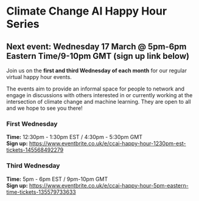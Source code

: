 # Climate Change AI Happy Hour Series

## Next event: Wednesday 17 March @ 5pm-6pm Eastern Time/9-10pm GMT (sign up link below)

Join us on the **first and third Wednesday of each month** for our regular virtual happy hour events. 

The events aim to provide an informal space for people to network and engage in discussions with others interested in or currently working at the intersection of climate change and machine learning. They are open to all and we hope to see you there!


### First Wednesday
**Time:** 12:30pm - 1:30pm EST / 4:30pm - 5:30pm GMT<br>
**Sign up:** <https://www.eventbrite.co.uk/e/ccai-happy-hour-1230pm-est-tickets-145568492279> 



### Third Wednesday
**Time:** 5pm - 6pm EST / 9pm-10pm GMT<br>
**Sign up:** <https://www.eventbrite.co.uk/e/ccai-happy-hour-5pm-eastern-time-tickets-135579733633>
